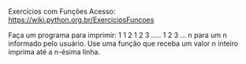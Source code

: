 Exercícios com Funções
Acesso: https://wiki.python.org.br/ExerciciosFuncoes

Faça um programa para imprimir:
    1
    1   2
    1   2   3
    .....
    1   2   3   ...  n
para um n informado pelo usuário. Use uma função que receba um valor n inteiro imprima até a n-ésima linha.
